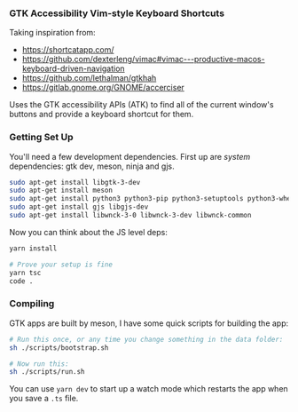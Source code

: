 ### GTK Accessibility Vim-style Keyboard Shortcuts

Taking inspiration from:

- https://shortcatapp.com/
- https://github.com/dexterleng/vimac#vimac---productive-macos-keyboard-driven-navigation
- https://github.com/lethalman/gtkhah
- https://gitlab.gnome.org/GNOME/accerciser

Uses the GTK accessibility APIs (ATK) to find all of the current window's buttons and provide a keyboard shortcut for them.

### Getting Set Up

You'll need a few development dependencies. First up are _system_ dependencies: gtk dev, meson, ninja and gjs.

```sh
sudo apt-get install libgtk-3-dev
sudo apt-get install meson
sudo apt-get install python3 python3-pip python3-setuptools python3-wheel ninja-build
sudo apt-get install gjs libgjs-dev
sudo apt-get install libwnck-3-0 libwnck-3-dev libwnck-common 
```

Now you can think about the JS level deps:

```sh
yarn install

# Prove your setup is fine
yarn tsc
code .
```

### Compiling

GTK apps are built by meson, I have some quick scripts for building the app:

```sh
# Run this once, or any time you change something in the data folder:
sh ./scripts/bootstrap.sh

# Now run this:
sh ./scripts/run.sh
```

You can use `yarn dev` to start up a watch mode which restarts the app when you save a `.ts` file.